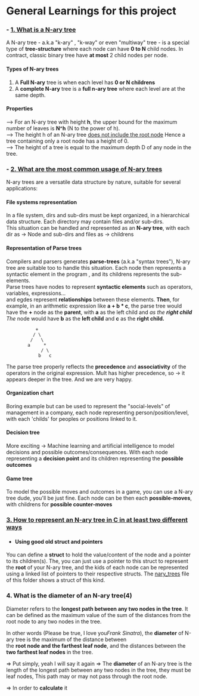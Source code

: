 # **General Learnings for this project**

### - [**1. What is a N-ary tree**](1)

A N-ary tree - a.k.a "k-ary" , "k-way" or even "multiway" tree - is a special type of **tree-structure** where each node can have **0 to N** child nodes. In contract, classic binary tree have **at most** 2 child nodes per node.

#### **Types of N-ary trees**<br>

1. A **Full N-ary** tree is when each level has **0 or N childrens**
2. A **complete N-ary** tree is a **full n-ary tree** where each level are at the same depth.

#### **Properties**

--> For an N-ary tree with height **h**, the upper bound for the maximum number of leaves is **N^h** (N to the power of h). <br>
--> The height h of an N-ary tree <u>does not include the root node</u> Hence a tree containing only a root node has a height of 0. <br>
--> The height of a tree is equal to the maximum depth D of any node in the tree.

### - [**2. What are the most common usage of N-ary trees**](2)

N-ary trees are a versatile data structure by nature, suitable for several applications: <br>

#### **File systems representation**

In a file system, dirs and sub-dirs must be kept organized, in a hierarchical data structure. Each directory may contain files and/or sub-dirs. <br>
This situation can be handled and represented as an **N-ary tree**, with each dir as -> Node and sub-dirs and files as -> childrens <br>

#### **Representation of Parse trees**

Compilers and parsers generates **parse-trees** (a.k.a "syntax trees"), N-ary tree are suitable too to handle this situation. Each node then represents a syntactic element in the program , and its childrens represents the sub-elements. <br>
Parse trees have nodes to represent **syntactic elements** such as operators, variables, expressions...<br> and egdes represent **relationships** between these elements.
**Then**, for example, in an arithmetic expression like **a + b \* c**, the parse tree would have the **+** node as the **parent**, with **a** as the left child and <strong>_</strong> as the **right child** The <strong>_</strong> node would have **b** as the **left child** and **c** as the **right child.**

```
           +
		  / \
	     /   \
		a     *
		     / \
			b   c
```

The parse tree properly reflects the **precedence** and **associativity** of the operators in the original expression. Mult has higher precedence, so -> it appears deeper in the tree. And we are very happy.

#### **Organization chart**

Boring example but can be used to represent the "social-levels" of management in a company, each node representing person/position/level, with each 'childs' for peoples or positions linked to it.

#### **Decision tree**

More exciting -> Machine learning and artificial intelligence to model decisions and possible outcomes/consequences. With each node representing a **decision point** and its children representing the **possible outcomes**

#### **Game tree**

To model the possible moves and outcomes in a game, you can use a N-ary tree dude, you'll be just fine. Each node can be then each **possible-moves**, with childrens for **possible counter-moves**

### [**3. How to represent an N-ary tree in C in at least two different ways**](3)

- #### **Using good old struct and pointers**

You can define a **struct** to hold the value/content of the node and a pointer to its children(s). The, you can just use a pointer to this struct to represent the **root** of your N-ary tree, and the kids of each node can be represented using a linked list of pointers to their respective structs. The [nary_trees](./nary_trees.h) file of this folder shows a struct of this kind.

### **4. What is the diameter of an N-ary tree**(4)

Diameter refers to the **longest path between any two nodes in the tree**. It can be defined as the maximum value of the sum of the distances from the <br>
root node to any two nodes in the tree. <br>

In other words (<quote>Please be true, I love you</quote><i>Frank Sinatra</i>), the **diameter** of N-ary tree is the maximum of the distance between <br>
the **root node and the farthest leaf node**, and the distances between the **two farthest leaf nodes** in the tree.

=> Put simply, yeah I will say it again => The **diameter** of an N-ary tree is the length of the longest path between any two nodes in the tree, they must be leaf nodes, This path may or may not pass through the root node.

=> In order to **calculate** it
